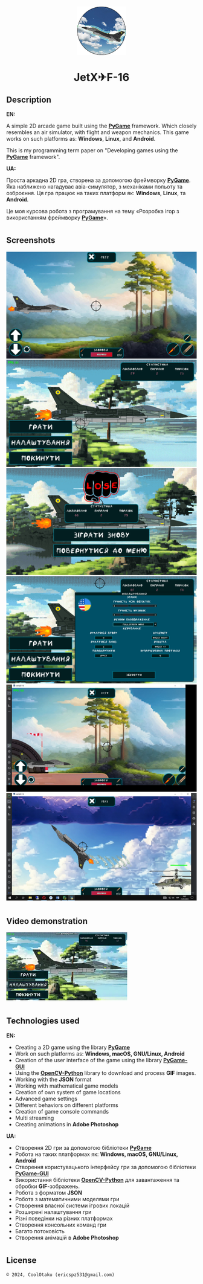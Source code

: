 <p align="center"><img width="128" height="128" src="assets/images/icon.png"/></p>
<h1 align="center">JetX✈F-16</h1>

## Description
<b>EN:</b>

A simple 2D arcade game built using the [**PyGame**](https://www.pygame.org/news) framework. Which closely resembles an air simulator, with flight and weapon mechanics.
This game works on such platforms as: **Windows**, **Linux**, and **Android**.

This is my programming term paper on "Developing games using the [**PyGame**](https://www.pygame.org/news) framework".

<b>UA:</b>

Проста аркадна 2D гра, створена за допомогою фреймворку [**PyGame**](https://www.pygame.org/news). Яка наближено нагадуває авіа-симулятор, з механіками польоту та озброєння.
Ця гра працює на таких платформ як: **Windows**, **Linux**, та **Android**.

Це моя курсова робота з програмування на тему «Розробка ігор з використанням фреймворку [**PyGame**](https://www.pygame.org/news)».

#
## Screenshots
<p align="center">
  <img src="screenshots/1.png" height="20%"/>
  <img src="screenshots/2.jpg" height="20%"/>
  <img src="screenshots/3.png" height="20%"/>
  <img src="screenshots/4.png" height="20%"/>
  <img src="screenshots/5.jpg" height="20%"/>
  <img src="screenshots/6.png" height="20%"/>
</p>

#
## Video demonstration
[![Video demonstration](screenshots/demo.webp)](https://www.youtube.com/watch?v=etoVw_5Qjeo)

#
## Technologies used
<b>EN:</b>
- Creating a 2D game using the library [**PyGame**](https://www.pygame.org)
- Work on such platforms as: **Windows, macOS, GNU/Linux, Android**
- Creation of the user interface of the game using the library [**PyGame-GUI**](https://pygame-gui.readthedocs.io)
- Using the [**OpenCV-Python**](https://pypi.org/project/opencv-python/) library to download and process **GIF** images.
- Working with the **JSON** format
- Working with mathematical game models
- Creation of own system of game locations
- Advanced game settings
- Different behaviors on different platforms
- Creation of game console commands
- Multi streaming
- Creating animations in **Adobe Photoshop**

<b>UA:</b>
- Створення 2D гри за допомогою бібліотеки [**PyGame**](https://www.pygame.org)
- Робота на таких платформах як: **Windows, macOS, GNU/Linux, Android**
- Створення користувацького інтерфейсу гри за допомогою бібліотеки [**PyGame-GUI**](https://pygame-gui.readthedocs.io)
- Використання бібліотеки [**OpenCV-Python**](https://pypi.org/project/opencv-python/) для завантаження та обробки **GIF**-зображень.
- Робота з форматом **JSON**
- Робота з математичними моделями гри
- Створення власної системи ігрових локацій
- Розширені налаштування гри
- Різні поведінки на різних платформах
- Створення консольних команд гри
- Багато потоковість
- Створення анімацій в **Adobe Photoshop**

#
## License
```
© 2024, CoolOtaku (ericspz531@gmail.com)
```

